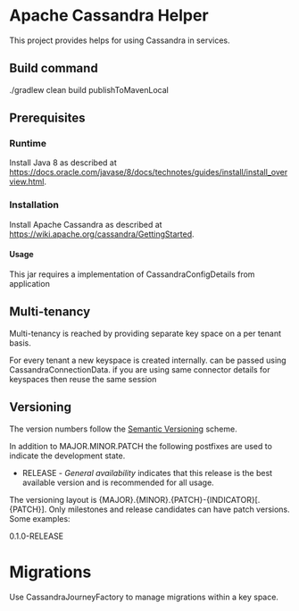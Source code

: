 # Apache Cassandra Helper

This project provides helps for using Cassandra in services.

## Build command
./gradlew clean build publishToMavenLocal

## Prerequisites
### Runtime
Install Java 8 as described at https://docs.oracle.com/javase/8/docs/technotes/guides/install/install_overview.html.

### Installation
Install Apache Cassandra as described at https://wiki.apache.org/cassandra/GettingStarted.

#### Usage
This jar requires a implementation of CassandraConfigDetails from application 

## Multi-tenancy
Multi-tenancy is reached by providing separate key space on a per tenant basis.

For every tenant a new keyspace is created internally. can be passed using CassandraConnectionData. if you are using same connector details for  keyspaces then reuse the same session

## Versioning
The version numbers follow the [Semantic Versioning](http://semver.org/) scheme.

In addition to MAJOR.MINOR.PATCH the following postfixes are used to indicate the development state.

* RELEASE - _General availability_ indicates that this release is the best available version and is recommended for all usage.

The versioning layout is {MAJOR}.{MINOR}.{PATCH}-{INDICATOR}[.{PATCH}]. Only milestones and release candidates can  have patch versions. Some examples:

0.1.0-RELEASE

# Migrations

Use CassandraJourneyFactory to manage migrations within a key space.

